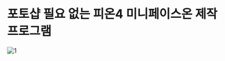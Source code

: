 # 포토샵 필요 없는 피온4 미니페이스온 제작 프로그램
![1](https://user-images.githubusercontent.com/77336125/109458920-196f9b00-7aa1-11eb-9cd1-4011f6caf59f.PNG)

